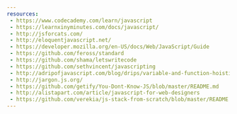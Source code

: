 ```yaml
---
resources:
 - https://www.codecademy.com/learn/javascript
 - https://learnxinyminutes.com/docs/javascript/
 - http://jsforcats.com/
 - http://eloquentjavascript.net/
 - https://developer.mozilla.org/en-US/docs/Web/JavaScript/Guide
 - https://github.com/feross/standard
 - https://github.com/shama/letswritecode
 - https://github.com/sethvincent/javascripting
 - http://adripofjavascript.com/blog/drips/variable-and-function-hoisting
 - http://jargon.js.org/
 - https://github.com/getify/You-Dont-Know-JS/blob/master/README.md
 - http://alistapart.com/article/javascript-for-web-designers
 - https://github.com/verekia/js-stack-from-scratch/blob/master/README.md
---
```

